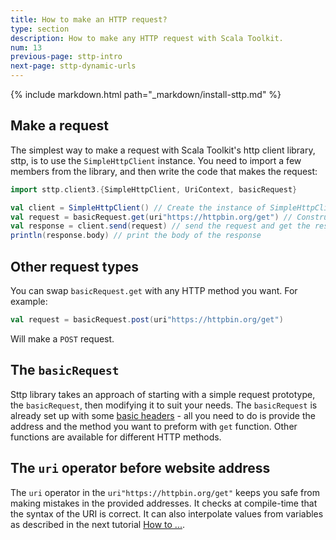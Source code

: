 ```yaml
---
title: How to make an HTTP request?
type: section
description: How to make any HTTP request with Scala Toolkit.
num: 13
previous-page: sttp-intro
next-page: sttp-dynamic-urls
---
```


{% include markdown.html path="_markdown/install-sttp.md" %}

## Make a request
The simplest way to make a request with Scala Toolkit's http client library, sttp, is to use the `SimpleHttpClient` instance. You need to import a few members from the library, and then write the code that makes the request:

```scala
import sttp.client3.{SimpleHttpClient, UriContext, basicRequest}

val client = SimpleHttpClient() // Create the instance of SimpleHttpClient
val request = basicRequest.get(uri"https://httpbin.org/get") // Construct a get request to an example service - https://httpbin.org/get
val response = client.send(request) // send the request and get the response
println(response.body) // print the body of the response
```

## Other request types
You can swap `basicRequest.get` with any HTTP method you want. For example:
```scala
val request = basicRequest.post(uri"https://httpbin.org/get")
```
Will make a `POST` request.

## The `basicRequest`
Sttp library takes an approach of starting with a simple request prototype, the `basicRequest`, then modifying it to suit your needs. The `basicRequest` is already set up with some [basic headers](https://sttp.softwaremill.com/en/latest/requests/basics.html#initial-requests) - all you need to do is provide the address and the method you want to preform with `get` function. Other functions are available for different HTTP methods. 

## The `uri` operator before website address
The `uri` operator in the `uri"https://httpbin.org/get"` keeps you safe from making mistakes in the provided addresses.
It checks at compile-time that the syntax of the URI is correct.
It can also interpolate values from variables as described in the next tutorial [How to ...](toolkit/sttp-dynamic-urls).